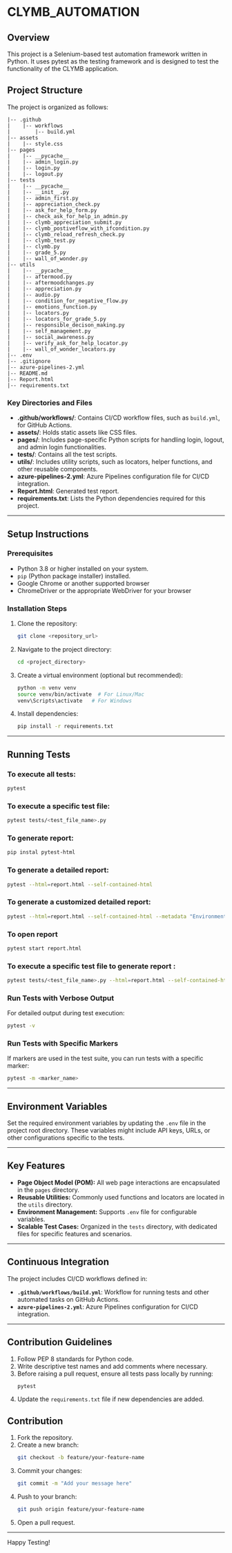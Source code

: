 ﻿# CLYMB_AUTOMATION

## Overview
This project is a Selenium-based test automation framework written in Python. It uses pytest as the testing framework and is designed to test the functionality of the CLYMB application.

## Project Structure
The project is organized as follows:

```
|-- .github
|    |-- workflows
|        |-- build.yml
|-- assets
|    |-- style.css
|-- pages
|    |-- __pycache__
|    |-- admin_login.py
|    |-- login.py
|    |-- logout.py
|-- tests
|    |-- __pycache__
|    |-- __init__.py
|    |-- admin_first.py
|    |-- appreciation_check.py
|    |-- ask_for_help_form.py
|    |-- check_ask_for_help_in_admin.py
|    |-- clymb_appreciation_submit.py
|    |-- clymb_postiveflow_with_ifcondition.py
|    |-- clymb_reload_refresh_check.py
|    |-- clymb_test.py
|    |-- clymb.py
|    |-- grade_5.py
|    |-- wall_of_wonder.py
|-- utils
|    |-- __pycache__
|    |-- aftermood.py
|    |-- aftermoodchanges.py
|    |-- appreciation.py
|    |-- audio.py
|    |-- condition_for_negative_flow.py
|    |-- emotions_function.py
|    |-- locators.py
|    |-- locators_for_grade_5.py
|    |-- responsible_decison_making.py
|    |-- self_management.py
|    |-- social_awareness.py
|    |-- verify_ask_for_help_locator.py
|    |-- wall_of_wonder_locators.py
|-- .env
|-- .gitignore
|-- azure-pipelines-2.yml
|-- README.md
|-- Report.html
|-- requirements.txt

```

### Key Directories and Files
- **.github/workflows/**: Contains CI/CD workflow files, such as `build.yml`, for GitHub Actions.
- **assets/**: Holds static assets like CSS files.
- **pages/**: Includes page-specific Python scripts for handling login, logout, and admin login functionalities.
- **tests/**: Contains all the test scripts.
- **utils/**: Includes utility scripts, such as locators, helper functions, and other reusable components.
- **azure-pipelines-2.yml**: Azure Pipelines configuration file for CI/CD integration.
- **Report.html**: Generated test report.
- **requirements.txt**: Lists the Python dependencies required for this project.

---
## Setup Instructions

### Prerequisites
- Python 3.8 or higher installed on your system.
- `pip` (Python package installer) installed.
- Google Chrome or another supported browser
- ChromeDriver or the appropriate WebDriver for your browser

### Installation Steps
1. Clone the repository:
   ```bash
   git clone <repository_url>
   ```
2. Navigate to the project directory:
   ```bash
   cd <project_directory>
   ```
3. Create a virtual environment (optional but recommended):
   ```bash
   python -m venv venv
   source venv/bin/activate  # For Linux/Mac
   venv\Scripts\activate   # For Windows
   ```
4. Install dependencies:
   ```bash
   pip install -r requirements.txt
   ```

---

## Running Tests

### To execute all tests:
```bash
pytest
```

### To execute a specific test file:
```bash
pytest tests/<test_file_name>.py
```
### To generate report:
```bash
pip instal pytest-html
```

### To generate a detailed report:
```bash
pytest --html=report.html --self-contained-html
```
### To generate a customized detailed report:
```bash
pytest --html=report.html --self-contained-html --metadata "Environment" "Production" --metadata "Tester" "Your Name"
```
### To open report
```bash
pytest start report.html
```
### To execute a specific test file to generate report :
```bash
pytest tests/<test_file_name>.py --html=report.html --self-contained-html --metadata "Environment" "Production" --metadata "Tester" "Your Name"
```

### Run Tests with Verbose Output
For detailed output during test execution:
```bash
pytest -v
```
### Run Tests with Specific Markers
If markers are used in the test suite, you can run tests with a specific marker:
```bash
pytest -m <marker_name>
```

---

## Environment Variables
Set the required environment variables by updating the `.env` file in the project root directory. These variables might include API keys, URLs, or other configurations specific to the tests.

---

## Key Features
- **Page Object Model (POM):** All web page interactions are encapsulated in the `pages` directory.
- **Reusable Utilities:** Commonly used functions and locators are located in the `utils` directory.
- **Environment Management:** Supports `.env` file for configurable variables.
- **Scalable Test Cases:** Organized in the `tests` directory, with dedicated files for specific features and scenarios.

---

## Continuous Integration
The project includes CI/CD workflows defined in:
- **`.github/workflows/build.yml`**: Workflow for running tests and other automated tasks on GitHub Actions.
- **`azure-pipelines-2.yml`**: Azure Pipelines configuration for CI/CD integration.

---

## Contribution Guidelines
1. Follow PEP 8 standards for Python code.
2. Write descriptive test names and add comments where necessary.
3. Before raising a pull request, ensure all tests pass locally by running:
   ```bash
   pytest
   ```
4. Update the `requirements.txt` file if new dependencies are added.


## Contribution
1. Fork the repository.
2. Create a new branch:
   ```bash
   git checkout -b feature/your-feature-name
   ```
3. Commit your changes:
   ```bash
   git commit -m "Add your message here"
   ```
4. Push to your branch:
   ```bash
   git push origin feature/your-feature-name
   ```
5. Open a pull request.

---

Happy Testing!
